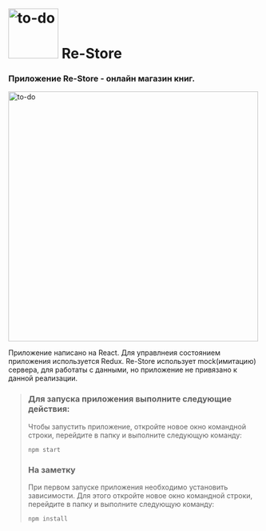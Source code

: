 # <a href="https://github.com/SeniorIgor/To-Do#-to-do"><img src="https://www.searchpng.com/wp-content/uploads/2019/01/Books-Clipart-PNG.png" alt="to-do" width="100" height="auto"/></a> Re-Store
### Приложение Re-Store - онлайн магазин книг.

<img src="https://st.depositphotos.com/2001403/2890/i/450/depositphotos_28904783-stock-photo-old-vintage-books-on-wooden.jpg" alt="to-do" width="500" height="auto"/>

Приложение написано на React. Для управлнеия состоянием приложения используется Redux.
Re-Store использует mock(имитацию) сервера, для работаты с данными, но приложение не привязано к данной реализации.
  
> ### Для запуска приложения выполните следующие действия:
> Чтобы запустить приложение, откройте новое окно командной строки, перейдите в папку и выполните следующую команду:
> 
> ```
> npm start
> ```  
>  
> ### На заметку
> При первом запуске приложения необходимо установить зависимости. Для этого откройте новое окно командной строки, перейдите в папку и выполните следующую команду:
> ```
> npm install
> ```  
